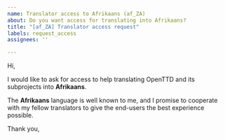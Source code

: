 ```yaml
---
name: Translator access to Afrikaans (af_ZA)
about: Do you want access for translating into Afrikaans?
title: "[af_ZA] Translator access request"
labels: request_access
assignees: ''

---
```


<!-- translator: af_ZA -->
<!-- Please do not edit the header of this template. -->

Hi,

I would like to ask for access to help translating OpenTTD and its subprojects into **Afrikaans**.

The **Afrikaans** language is well known to me, and I promise to cooperate with my fellow translators to give the end-users the best experience possible.

<!-- Please do not edit the above message. Do feel free to add a personal note after this line. -->

Thank you,
